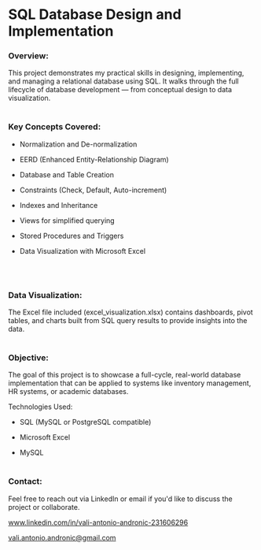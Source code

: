 # SQL Database Design and Implementation

### **Overview**:
This project demonstrates my practical skills in designing, implementing, and managing a relational database using SQL. It walks through the full lifecycle of database development — from conceptual design to data visualization.
<br/><br/>
### **Key Concepts Covered**:

* Normalization and De-normalization

* EERD (Enhanced Entity-Relationship Diagram)

* Database and Table Creation

* Constraints (Check, Default, Auto-increment)

* Indexes and Inheritance

* Views for simplified querying

* Stored Procedures and Triggers

* Data Visualization with Microsoft Excel

<br/><br/>
### **Data Visualization**:
The Excel file included (excel_visualization.xlsx) contains dashboards, pivot tables, and charts built from SQL query results to provide insights into the data.
<br/><br/>
### **Objective**:
The goal of this project is to showcase a full-cycle, real-world database implementation that can be applied to systems like inventory management, HR systems, or academic databases.

Technologies Used:

* SQL (MySQL or PostgreSQL compatible)

* Microsoft Excel

* MySQL 
<br/><br/>
### **Contact**:
Feel free to reach out via LinkedIn or email if you'd like to discuss the project or collaborate.

www.linkedin.com/in/vali-antonio-andronic-231606296

vali.antonio.andronic@gmail.com
